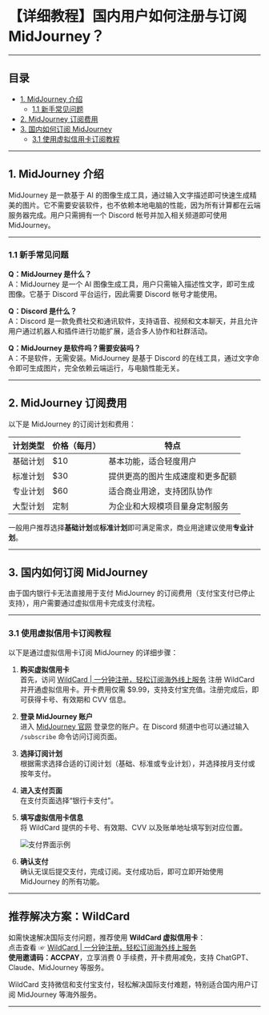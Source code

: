 # 【详细教程】国内用户如何注册与订阅 MidJourney？

---

## 目录
- [1. MidJourney 介绍](#1-midjourney-介绍)
  - [1.1 新手常见问题](#11-新手常见问题)
- [2. MidJourney 订阅费用](#2-midjourney-订阅费用)
- [3. 国内如何订阅 MidJourney](#3-国内如何订阅-midjourney)
  - [3.1 使用虚拟信用卡订阅教程](#31-使用虚拟信用卡订阅教程)

---

## 1. MidJourney 介绍

MidJourney 是一款基于 AI 的图像生成工具，通过输入文字描述即可快速生成精美的图片。它不需要安装软件，也不依赖本地电脑的性能，因为所有计算都在云端服务器完成。用户只需拥有一个 Discord 帐号并加入相关频道即可使用 MidJourney。

---

### 1.1 新手常见问题

**Q：MidJourney 是什么？**  
A：MidJourney 是一个 AI 图像生成工具，用户只需输入描述性文字，即可生成图像。它基于 Discord 平台运行，因此需要 Discord 帐号才能使用。

**Q：Discord 是什么？**  
A：Discord 是一款免费社交和通讯软件，支持语音、视频和文本聊天，并且允许用户通过机器人和插件进行功能扩展，适合多人协作和社群活动。

**Q：MidJourney 是软件吗？需要安装吗？**  
A：不是软件，无需安装。MidJourney 是基于 Discord 的在线工具，通过文字命令即可生成图片，完全依赖云端运行，与电脑性能无关。

---

## 2. MidJourney 订阅费用

以下是 MidJourney 的订阅计划和费用：

| **计划类型**   | **价格（每月）** | **特点**                                |
|----------------|------------------|-----------------------------------------|
| 基础计划       | $10              | 基本功能，适合轻度用户                  |
| 标准计划       | $30              | 提供更高的图片生成速度和更多配额        |
| 专业计划       | $60              | 适合商业用途，支持团队协作             |
| 大型计划       | 定制             | 为企业和大规模项目量身定制服务         |

一般用户推荐选择**基础计划**或**标准计划**即可满足需求，商业用途建议使用**专业计划**。

---

## 3. 国内如何订阅 MidJourney

由于国内银行卡无法直接用于支付 MidJourney 的订阅费用（支付宝支付已停止支持），用户需要通过虚拟信用卡完成支付流程。

---

### 3.1 使用虚拟信用卡订阅教程

以下是通过虚拟信用卡订阅 MidJourney 的详细步骤：

1. **购买虚拟信用卡**  
   首先，访问 [WildCard | 一分钟注册，轻松订阅海外线上服务](https://bit.ly/bewildcard) 注册 WildCard 并开通虚拟信用卡。开卡费用仅需 $9.99，支持支付宝充值。注册完成后，即可获得卡号、有效期和 CVV 信息。

2. **登录 MidJourney 账户**  
   进入 [MidJourney 官网](https://www.midjourney.com/explore) 登录您的账户。在 Discord 频道中也可以通过输入 `/subscribe` 命令访问订阅页面。

3. **选择订阅计划**  
   根据需求选择合适的订阅计划（基础、标准或专业计划），并选择按月支付或按年支付。

4. **进入支付页面**  
   在支付页面选择“银行卡支付”。

5. **填写虚拟信用卡信息**  
   将 WildCard 提供的卡号、有效期、CVV 以及账单地址填写到对应位置。

   ![支付界面示例](https://puputeju-tc.oss-cn-beijing.aliyuncs.com/hFQULzuiDN6BZ4G.png)

6. **确认支付**  
   确认无误后提交支付，完成订阅。支付成功后，即可立即开始使用 MidJourney 的所有功能。

---

## 推荐解决方案：WildCard

如需快速解决国际支付问题，推荐使用 **WildCard 虚拟信用卡**：  
点击查看 ☞ [WildCard | 一分钟注册，轻松订阅海外线上服务](https://bit.ly/bewildcard)  
**使用邀请码：ACCPAY**，立享消费 0 手续费，开卡费用减免，支持 ChatGPT、Claude、MidJourney 等服务。

WildCard 支持微信和支付宝支付，轻松解决国际支付难题，特别适合国内用户订阅 MidJourney 等海外服务。

---

